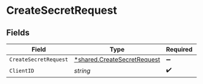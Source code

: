 # CreateSecretRequest


## Fields

| Field                                                                            | Type                                                                             | Required                                                                         | Description                                                                      |
| -------------------------------------------------------------------------------- | -------------------------------------------------------------------------------- | -------------------------------------------------------------------------------- | -------------------------------------------------------------------------------- |
| `CreateSecretRequest`                                                            | [*shared.CreateSecretRequest](../../../pkg/models/shared/createsecretrequest.md) | :heavy_minus_sign:                                                               | N/A                                                                              |
| `ClientID`                                                                       | *string*                                                                         | :heavy_check_mark:                                                               | Client ID                                                                        |
